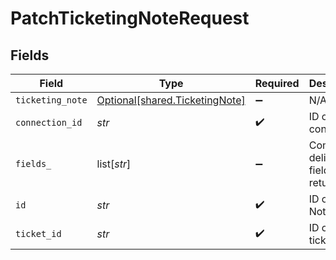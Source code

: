 # PatchTicketingNoteRequest


## Fields

| Field                                                                  | Type                                                                   | Required                                                               | Description                                                            |
| ---------------------------------------------------------------------- | ---------------------------------------------------------------------- | ---------------------------------------------------------------------- | ---------------------------------------------------------------------- |
| `ticketing_note`                                                       | [Optional[shared.TicketingNote]](../../models/shared/ticketingnote.md) | :heavy_minus_sign:                                                     | N/A                                                                    |
| `connection_id`                                                        | *str*                                                                  | :heavy_check_mark:                                                     | ID of the connection                                                   |
| `fields_`                                                              | list[*str*]                                                            | :heavy_minus_sign:                                                     | Comma-delimited fields to return                                       |
| `id`                                                                   | *str*                                                                  | :heavy_check_mark:                                                     | ID of the Note                                                         |
| `ticket_id`                                                            | *str*                                                                  | :heavy_check_mark:                                                     | ID of the ticket                                                       |